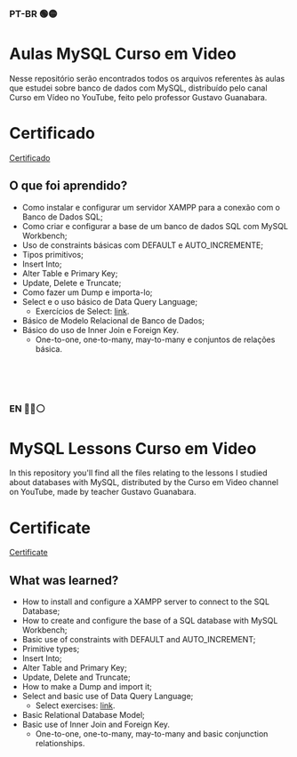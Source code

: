 
### PT-BR 🟢🟡
# Aulas MySQL Curso em Video
Nesse repositório serão encontrados todos os arquivos referentes às aulas que estudei sobre banco de dados com MySQL, distribuído pelo canal Curso em Vídeo no YouTube, feito pelo professor Gustavo Guanabara.

# Certificado
[Certificado](https://www.linkedin.com/in/luan-tobias/details/education/1635549023546/single-media-viewer?type=DOCUMENT&profileId=ACoAADMgcrABV45VbHh9raWGmwfM77l8Za1UzrQ&lipi=urn%3Ali%3Apage%3Ad_flagship3_profile_view_base_education_details%3Bvfe%2BDQ4TTT%2BAiwZ7Pg7JkA%3D%3D)

## O que foi aprendido?
 - Como instalar e configurar um servidor XAMPP para a conexão com o Banco de Dados SQL;
 - Como criar e configurar a base de um banco de dados SQL com MySQL Workbench;
 - Uso de constraints básicas com DEFAULT e AUTO_INCREMENTE;
 - Tipos primitivos;
 - Insert Into;
 - Alter Table e Primary Key;
 - Update, Delete e Truncate;
 - Como fazer um Dump e importa-lo;
 - Select e o uso básico de Data Query Language;
   - Exercícios de Select: [link](https://github.com/LuanTMoura/Aulas-MySQL-Curso-em-Video/tree/main/Exerc%C3%ADcios).
 - Básico de Modelo Relacional de Banco de Dados;
 - Básico do uso de Inner Join e Foreign Key.
   - One-to-one, one-to-many, may-to-many e conjuntos de relações básica.
<br/> 
<br/> 
<br/>

### EN 🔵🔴⚪
# MySQL Lessons Curso em Video
In this repository you'll find all the files relating to the lessons I studied about databases with MySQL, distributed by the Curso em Video channel on YouTube, made by teacher Gustavo Guanabara.

# Certificate
[Certificate](https://www.linkedin.com/in/luan-tobias/details/education/1635549023546/single-media-viewer?type=DOCUMENT&profileId=ACoAADMgcrABV45VbHh9raWGmwfM77l8Za1UzrQ&lipi=urn%3Ali%3Apage%3Ad_flagship3_profile_view_base_education_details%3Bvfe%2BDQ4TTT%2BAiwZ7Pg7JkA%3D%3D)

## What was learned?
 - How to install and configure a XAMPP server to connect to the SQL Database;
 - How to create and configure the base of a SQL database with MySQL Workbench;
 - Basic use of constraints with DEFAULT and AUTO_INCREMENT;
 - Primitive types;
 - Insert Into;
 - Alter Table and Primary Key;
 - Update, Delete and Truncate;
 - How to make a Dump and import it;
 - Select and basic use of Data Query Language;
   - Select exercises: [link](https://github.com/LuanTMoura/Aulas-MySQL-Curso-em-Video/tree/main/Exerc%C3%ADcios).
 - Basic Relational Database Model;
 - Basic use of Inner Join and Foreign Key.
   - One-to-one, one-to-many, may-to-many and basic conjunction relationships.
   
